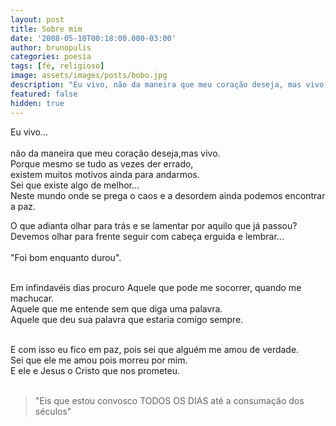 ```yaml
---
layout: post
title: Sobre mim
date: '2008-05-10T00:18:00.000-03:00'
author: brunopulis
categories: poesia
tags: [fé, religioso]
image: assets/images/posts/bobo.jpg
description: "Eu vivo, não da maneira que meu coração deseja, mas vivo."
featured: false
hidden: true
---
```


Eu vivo...<br /><br />
não da maneira que meu coração deseja,mas vivo.<br />
Porque mesmo se tudo as vezes der errado, <br />
existem muitos motivos ainda para andarmos. <br />
Sei que existe algo de melhor...<br />
Neste mundo onde se prega o caos e a desordem ainda podemos encontrar a paz.<br />

O que adianta olhar para trás e se lamentar por aquilo que já passou? <br />
Devemos olhar para frente seguir com cabeça erguida e lembrar...<br /><br />
"Foi bom enquanto durou".<br /><br />

Em infindavéis dias procuro Aquele que pode me socorrer, quando me machucar.<br />
Aquele que me entende sem que diga uma palavra. <br />
Aquele que deu sua palavra que estaria comigo sempre. <br /><br />

E com isso eu fico em paz, pois sei que alguém me amou de verdade.<br />
Sei que ele me amou pois morreu por mim.<br />
E ele e Jesus o Cristo que nos prometeu.<br /><br />

> "Eis que estou convosco TODOS OS DIAS até a consumação dos séculos"